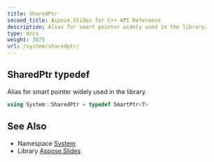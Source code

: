 ```yaml
---
title: SharedPtr
second_title: Aspose.Slides for C++ API Reference
description: Alias for smart pointer widely used in the library.
type: docs
weight: 3875
url: /system/sharedptr/
---
```

## SharedPtr typedef


Alias for smart pointer widely used in the library.

```cpp
using System::SharedPtr = typedef SmartPtr<T>
```


## See Also

* Namespace [System](../)
* Library [Aspose.Slides](../../)